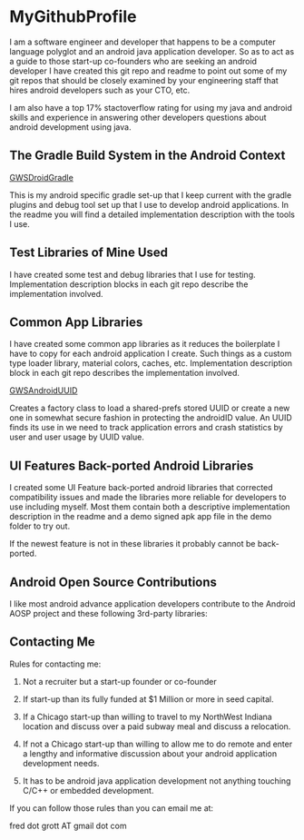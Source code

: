 MyGithubProfile
===============

I am a software engineer and developer that happens to be a computer language polyglot and an android
java application developer. So as to act as a guide to those start-up co-founders who are seeking an
android developer I have created this git repo and readme to point out some of my git repos that should
be closely examined by your engineering staff that hires android developers such as your CTO, etc.

I am also have a top 17% stactoverflow rating for using my java and android skills and experience in
answering other developers questions about android development using java.

The Gradle Build System in the Android Context
----------------------------------------------

[GWSDroidGradle](http://github.com/shareme/GWSDroidGradle)

This is my android specific gradle set-up that I keep current with the gradle plugins and debug tool
set up that I use to develop android applications. In the readme you will find a detailed implementation
description with the tools I use.

Test Libraries of Mine Used
---------------------------

I have created some test and debug libraries that I use for testing. Implementation description blocks in
each git repo describe the implementation involved.



Common App Libraries
--------------------

I have created some common app libraries as it reduces the boilerplate I have to copy for each android
application I create. Such things as a custom type loader library, material colors, caches, etc. Implementation
description block in each git repo describes the implementation involved.

[GWSAndroidUUID](http://github.com/shareme/GWSAndroidUUID)

Creates a factory class to load a shared-prefs stored UUID or create a new one in somewhat secure fashion in
protecting the androidID value. An UUID finds its use in we need to track application errors and crash
statistics by user and user usage by UUID value.



UI Features Back-ported Android Libraries
-----------------------------------------

I created some UI Feature back-ported android libraries that corrected compatibility issues and made
the libraries more reliable for developers to use including myself. Most them contain both a descriptive
implementation description in the readme and a demo signed apk app file in the demo folder to try out.

If the newest feature is not in these libraries it probably cannot be back-ported.




Android Open Source Contributions
---------------------------------

I like most android advance application developers contribute to the Android AOSP project and these
following 3rd-party libraries:




Contacting Me
-------------

Rules for contacting me:

1. Not a recruiter but a start-up founder or co-founder

2. If start-up than its fully funded at $1 Million or more in seed capital.

3. If a Chicago start-up than willing to travel to my NorthWest Indiana location and discuss over a
paid subway meal and discuss a relocation.

4. If not a Chicago start-up than willing to allow me to do remote and enter a lengthy and informative
discussion about your android application development needs.

5. It has to be android java application development not anything touching C/C++ or
embedded development.

If you can follow those rules than you can email me at:

fred dot grott AT gmail dot com










